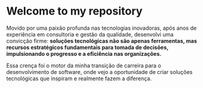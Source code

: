 # Welcome to my repository

Movido por uma paixão profunda nas tecnologias inovadoras, após anos de experiência em consultoria e gestão da qualidade, desenvolvi uma convicção firme: **soluções tecnológicas não são apenas ferramentas, mas recursos estratégicos fundamentais para tomada de decisões, impulsionando o progresso e a eficiência nas organizações.**

Essa crença foi o motor da minha transição de carreira para o desenvolvimento de software, onde vejo a oportunidade de criar soluções tecnológicas que inspiram e realmente fazem a diferença. 





<!-- Estou entusiasmado em explorar áreas como automação, telemetria e IoT, e em usar indicadores para otimizar processos e garantir eficiência.

Busco oportunidades onde eu possa crescer, aprender e contribuir com soluções tecnológicas criativas e impactantes.

Se você procura alguém com uma visão inovadora e um entusiasmo genuíno por tecnologia, adoraria conversar com você!






**DioclecianoGO/DioclecianoGO** is a ✨ _special_ ✨ repository because its `README.md` (this file) appears on your GitHub profile.

Here are some ideas to get you started:

- 🔭 I’m currently working on ...
- 🌱 I’m currently learning ...
- 👯 I’m looking to collaborate on ...
- 🤔 I’m looking for help with ...
- 💬 Ask me about ...
- 📫 How to reach me: ...
- 😄 Pronouns: ...
- ⚡ Fun fact: ...
-->
